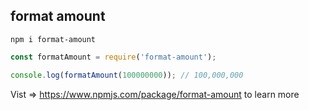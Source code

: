 ## format amount

```
npm i format-amount
```
```js
const formatAmount = require('format-amount');

console.log(formatAmount(100000000)); // 100,000,000

````
Vist => https://www.npmjs.com/package/format-amount  to learn more 